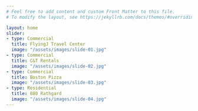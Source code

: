 ```yaml
---
# Feel free to add content and custom Front Matter to this file.
# To modify the layout, see https://jekyllrb.com/docs/themes/#overriding-theme-defaults

layout: home
slider:
- type: Commercial
  title: FlyingJ Travel Center
  image: "/assets/images/slide-01.jpg"
- type: Commercial
  title: C&T Rentals
  image: "/assets/images/slide-02.jpg"
- type: Commercial
  title: Boston Pizza
  image: "/assets/images/slide-03.jpg"
- type: Residential
  title: 880 Rathgard
  image: "/assets/images/slide-04.jpg"
---
```

